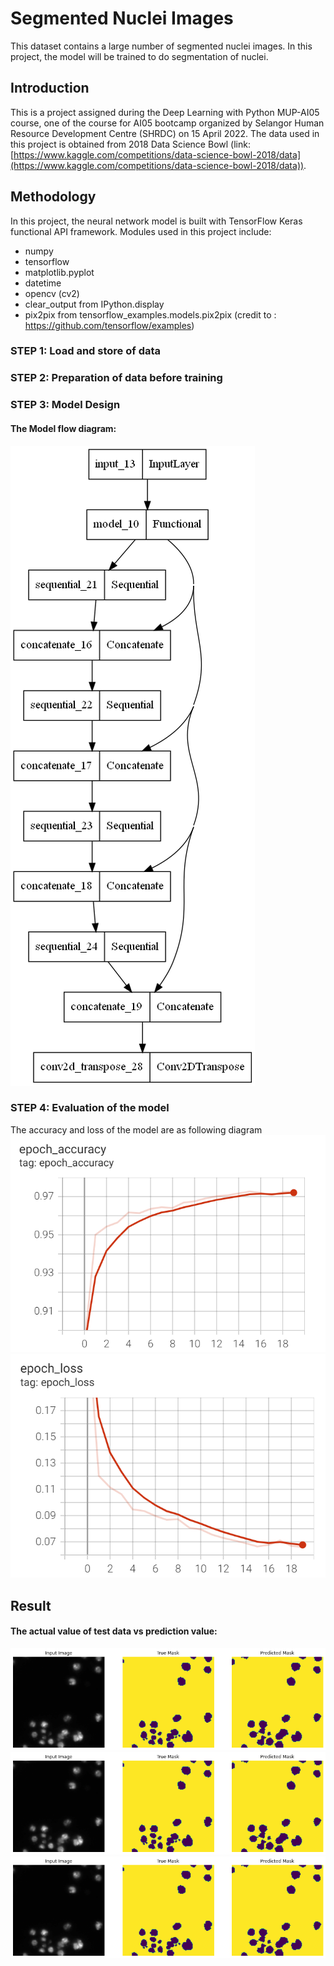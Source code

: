 # Segmented Nuclei Images
This dataset contains a large number of segmented nuclei images. In this project, the model will be trained to do segmentation of nuclei.

## Introduction
This is a project assigned during the Deep Learning with Python MUP-AI05 course, one of the course for AI05 bootcamp organized by Selangor Human Resource Development Centre (SHRDC) on 15 April 2022. The data used in this project is obtained from 2018 Data Science Bowl (link: [https://www.kaggle.com/competitions/data-science-bowl-2018/data](https://www.kaggle.com/competitions/data-science-bowl-2018/data)). 

## Methodology
In this project, the neural network model is built with TensorFlow Keras functional API framework. Modules used in this project include:
* numpy
* tensorflow
* matplotlib.pyplot
* datetime
* opencv (cv2)
* clear_output from IPython.display
* pix2pix from tensorflow_examples.models.pix2pix (credit to : https://github.com/tensorflow/examples)

### STEP 1: Load and store of data


### STEP 2: Preparation of data before training


### STEP 3: Model Design

#### The Model flow diagram:
![Model!](/reference/model.png "Model")

### STEP 4: Evaluation of the model
The accuracy and loss of the model are as following diagram
![Epoch Accuracy!](/reference/epoch_accuracy.png "Epoch Accuracy")
![Epoch Loss!](/reference/epoch_loss.png "Epoch Loss")

## Result
#### The actual value of test data vs prediction value:
![Result #1!](/reference/result_1.png "Result #1")
![Result #2!](/reference/result_1.png "Result #2")
![Result #3!](/reference/result_1.png "Result #3")
